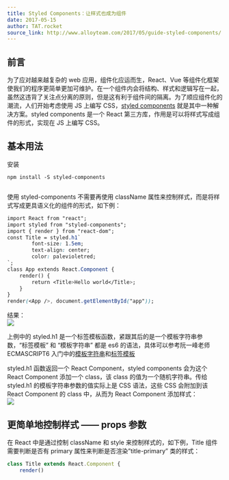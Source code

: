 ```yaml
---
title: Styled Components：让样式也成为组件
date: 2017-05-15
author: TAT.rocket
source_link: http://www.alloyteam.com/2017/05/guide-styled-components/
---
```


<!-- {% raw %} - for jekyll -->

## 前言

为了应对越来越复杂的 web 应用，组件化应运而生，React、Vue 等组件化框架使我们的程序更简单更加可维护。在一个组件内会将结构、样式和逻辑写在一起，虽然这违背了关注点分离的原则，但是这有利于组件间的隔离。为了顺应组件化的潮流，人们开始考虑使用 JS 上编写 CSS，[styled components](https://github.com/styled-components/styled-components) 就是其中一种解决方案。styled components 是一个 React 第三方库，作用是可以将样式写成组件的形式，实现在 JS 上编写 CSS。

## 基本用法

安装

    npm install -S styled-components
     

使用 styled-components 不需要再使用 className 属性来控制样式，而是将样式写成更具语义化的组件的形式，如下例：

```css
import React from "react";
import styled from "styled-components";
import { render } from "react-dom";
const Title = styled.h1`
        font-size: 1.5em;
        text-align: center;
        color: palevioletred;
`;
class App extends React.Component {
    render() {
        return <Title>Hello world</Title>;
    }
}
render(<App />, document.getElementById("app"));
```

结果：  
![](http://www.alloyteam.com/wp-content/uploads/2017/05/1_1.png)

上例中的 styled.h1 是一个标签模板函数，紧跟其后的是一个模板字符串参数，“标签模板” 和 “模板字符串” 都是 es6 的语法，具体可以参考阮一峰老师 ECMASCRIPT6 入门中的[模板字符串](http://es6.ruanyifeng.com/?search=%E6%A8%A1%E6%9D%BF&x=8&y=4#docs/string#模板字符串)和[标签模板](http://es6.ruanyifeng.com/?search=%E6%A8%A1%E6%9D%BF&x=8&y=4#docs/string#标签模板)

styled.h1 函数返回一个 React Component，styled components 会为这个 React Component 添加一个 class，该 class 的值为一个随机字符串。传给 styled.h1 的模板字符串参数的值实际上是 CSS 语法，这些 CSS 会附加到该 React Component 的 class 中，从而为 React Component 添加样式：  
![](http://www.alloyteam.com/wp-content/uploads/2017/05/1_2.png)

## 更简单地控制样式 —— props 参数

在 React 中是通过控制 className 和 style 来控制样式的，如下例，Title 组件需要判断是否有 primary 属性来判断是否渲染”title-primary” 类的样式：

```javascript
class Title extends React.Component {
    render()
```


<!-- {% endraw %} - for jekyll -->